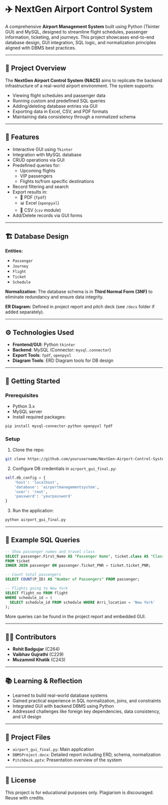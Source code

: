 # ✈️ NextGen Airport Control System

A comprehensive **Airport Management System** built using Python (Tkinter GUI) and MySQL, designed to streamline flight schedules, passenger information, ticketing, and journeys. This project showcases end-to-end database design, GUI integration, SQL logic, and normalization principles aligned with DBMS best practices.

---

## 📌 Project Overview

The **NextGen Airport Control System (NACS)** aims to replicate the backend infrastructure of a real-world airport environment. The system supports:
- Viewing flight schedules and passenger data
- Running custom and predefined SQL queries
- Adding/deleting database entries via GUI
- Exporting data in Excel, CSV, and PDF formats
- Maintaining data consistency through a normalized schema

---

## 🧠 Features

- Interactive GUI using `Tkinter`
- Integration with MySQL database
- CRUD operations via GUI
- Predefined queries for:
  - Upcoming flights
  - VIP passengers
  - Flights to/from specific destinations
- Record filtering and search
- Export results in:
  - 📄 PDF (`fpdf`)
  - 📊 Excel (`openpyxl`)
  - 📑 CSV (`csv` module)
- Add/Delete records via GUI forms

---

## 🏗️ Database Design

**Entities:**
- `Passenger`
- `Journey`
- `Flight`
- `Ticket`
- `Schedule`

**Normalization:** The database schema is in **Third Normal Form (3NF)** to eliminate redundancy and ensure data integrity.

**ER Diagram:** Defined in project report and pitch deck (see `/docs` folder if added separately).

---

## ⚙️ Technologies Used

- **Frontend/GUI**: Python `tkinter`
- **Backend**: MySQL (Connector: `mysql.connector`)
- **Export Tools**: `fpdf`, `openpyxl`
- **Diagram Tools**: ERD Diagram tools for DB design

---

## 🚀 Getting Started

### Prerequisites

- Python 3.x
- MySQL server
- Install required packages:
```bash
pip install mysql-connector-python openpyxl fpdf
```

### Setup

1. Clone the repo:
```bash
git clone https://github.com/yourusername/NextGen-Airport-Control-System.git
```

2. Configure DB credentials in `airport_gui_final.py`:
```python
self.db_config = {
    'host': 'localhost',
    'database': 'airportmanagementsystem',
    'user': 'root',
    'password': 'yourpassword'
}
```

3. Run the application:
```bash
python airport_gui_final.py
```

---

## 🧾 Example SQL Queries

```sql
-- Show passenger names and travel class
SELECT passenger.First_Name AS "Passenger Name", ticket.class AS "Class"
FROM ticket
INNER JOIN passenger ON passenger.Ticket_PNR = ticket.ticket_PNR;

-- Count total passengers
SELECT COUNT(P_ID) AS "Number of Passengers" FROM passenger;

-- Flights going to New York
SELECT flight_no FROM flight
WHERE schedule_id = (
  SELECT schedule_id FROM schedule WHERE Arri_location = 'New York'
);
```

More queries can be found in the project report and embedded GUI.

---

## 👨‍💻 Contributors

- **Rohit Badgujar** (C264)
- **Vaibhav Gujrathi** (C229)
- **Muzammil Khatik** (C243)

---

## 📚 Learning & Reflection

- Learned to build real-world database systems
- Gained practical experience in SQL normalization, joins, and constraints
- Integrated GUI with backend DBMS using Python
- Addressed challenges like foreign key dependencies, data consistency, and UI design

---

## 🧩 Project Files

- `airport_gui_final.py`: Main application
- `DBMSProject.docx`: Detailed report including ERD, schema, normalization
- `PitchDeck.pptx`: Presentation overview of the system

---

## 📎 License

This project is for educational purposes only. Plagiarism is discouraged. Reuse with credits.

